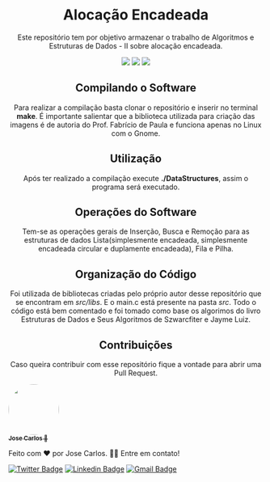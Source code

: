 <h1 align="center">Alocação Encadeada</h1>
<p align="center">Este repositório tem por objetivo armazenar o trabalho de Algoritmos e Estruturas de Dados - II sobre alocação encadeada.</p>
<div align="center">  <img src="https://img.shields.io/github/languages/top/josefilho/DataStructure?color=%237159c1&style=for-the-badge" />  <img src="https://img.shields.io/github/repo-size/josefilho/DataStructure?color=%237159c1&style=for-the-badge" />  <img src="https://img.shields.io/badge/Made%20By-NullByte-%237159c1?style=for-the-badge" /></div>
<h2 align="center">Compilando o Software</h2>
<p align="center">Para realizar a compilação basta clonar o repositório e inserir no terminal <b>make</b>. É importante salientar que a biblioteca utilizada para criação das imagens é de autoria do Prof. Fabrício de Paula e funciona apenas no Linux com o Gnome.</p>
<h2 align="center">Utilização</h2>
<p align="center">Após ter realizado a compilação execute <b>./DataStructures</b>, assim o programa será executado.</p>
<h2 align="center">Operações do Software</h2>
<p align="center">Tem-se as operações gerais de Inserção, Busca e Remoção para as estruturas de dados Lista(simplesmente encadeada, simplesmente encadeada circular e duplamente encadeada), Fila e Pilha.</p>
<h2 align="center">Organização do Código</h2>
<p align="center">Foi utilizada de bibliotecas criadas pelo próprio autor desse repositório que se encontram em <i>src/libs</i>. E o main.c está presente na pasta <i>src</i>. Todo o código está bem comentado e foi tomado como base os algorimos do livro Estruturas de Dados e Seus Algoritmos de Szwarcfiter e Jayme Luiz.</p>
<h2 align="center">Contribuições</h2>
<p align="center">Caso queira contribuir com esse repositório fique a vontade para abrir uma Pull Request.</p>

<a href="https://app.rocketseat.com.br/me/jose-carlos">
  <img
    style="border-radius: 50%;" 
    src="https://avatars.githubusercontent.com/u/65318203?v=4" 
    width="100px;"
    alt=""
  />
  <br />
  <sub>
    <b>  Jose Carlos 💜</b>
  </sub>
</a>



Feito com ❤️ por Jose Carlos. 👋🏼 Entre em contato!



[![Twitter Badge](https://img.shields.io/twitter/url?color=7159c1&label=Twitter&logo=twitter&style=for-the-badge&url=https%3A%2F%2Ftwitter.com%2Flxblvk&logoColor=white)](https://twitter.com/lxblvk) [![Linkedin Badge](https://img.shields.io/badge/Linkedin-Jose%20Carlos-7159c1?style=for-the-badge&logo=linkedin)](https://www.linkedin.com/in/filhojosecs/) [![Gmail Badge](https://img.shields.io/badge/Gmail-Jose%20Carlos-7159c1?style=for-the-badge&logo=Gmail&logoColor=white&link=mailto:iamjose.filho@gmail.com)](mailto:iamjose.filho@gmail.com)
